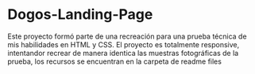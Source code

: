 # Dogos-Landing-Page
Este proyecto formó parte de una recreación para una prueba técnica de mis habilidades en HTML y CSS. El proyecto es totalmente responsive, intentandor recrear de manera identica las muestras fotográficas de la prueba, los recursos se encuentran en la carpeta de readme files
